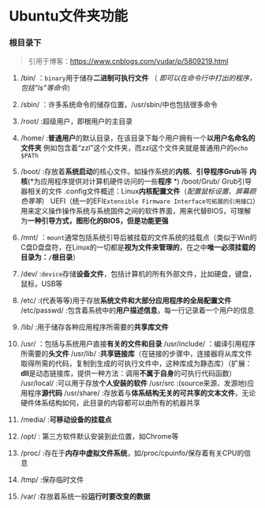 # Ubuntu文件夹功能
### 根目录下
>引用于博客：https://www.cnblogs.com/yudar/p/5809219.html

1. /bin/  ：`binary`用于储存**二进制可执行文件** （ *即可以在命令行中打出的程序，包括“ls”等命令*）

1. /sbin/  ：许多系统命令的储存位置，/usr/sbin/中也包括很多命令

1. /root/  :超级用户，即根用户的主目录

1. /home/  :**普通用户**的默认目录，在该目录下每个用户拥有一个**以用户名命名的文件夹**
	例如包含着“zzl”这个文件夹，而zzl这个文件夹就是普通用户的`echo $PATh`

1. /boot/  :存放着**系统启动**的核心文件。如操作系统的**内核**、**引导程序Grub**等
	**内核**(*为应用程序提供对计算机硬件访问的一些**程序** *)
	/boot/Grub/   Grub引导器相关的文件
	.config文件概述：Linux**内核配置文件**（*配置鼠标设置、屏幕颜色等等*）
	UEFI（统一的EFI`Extensible Firmware Interface可拓展的引用接口`）用来定义操作操作系统与系统固件之间的软件界面，用来代替BIOS，可理解为**一种引导方式，图形化的BIOS，但是功能更强**

1. /mnt/  ：`mount`通常包括系统引导后被挂载的文件系统的挂载点（类似于Win的C盘D盘盘符，在Linux的一切都是**视为文件来管理的**，在之中**唯一必须挂载的目录为：`/`根目录**）

1. /dev/  :`device`存储**设备文件**，包括计算机的所有外部文件，比如硬盘，键盘，鼠标，USB等

1. /etc/  :(代表等等)用于存放**系统文件和大部分应用程序的全局配置文件**  
	/etc/passwd/ :包含着系统中的**用户描述信息**，每一行记录着一个用户的信息

1. /lib/ :用于储存各种应用程序所需要的**共享库文件**

1. /usr/ ：包括与系统用户直接**有关的文件和目录**
	/usr/include/ ：编译引用程序所需要的**头文件**
	/usr/lib/ :**共享链接库**（在链接的步骤中，连接器将从库文件取得所需的代码，复制到生成的可执行文件中，这种库成为静态库）（扩展：**dll**是动态链接库，提供一种方法：调用**不属于自身**的可执行代码函数）
	/usr/local/ :可以用于存放**个人安装的软件**
	/usr/src :(source来源、发源地)应用程序**源代码**
	/usr/share/ :存放着与**体系结构无关的可共享的文本文件**，无论硬件体系结构如何，此目录的内容都可以由所有的机器共享

1. /media/ :**可移动设备的挂载点**

1. /opt/ : 第三方软件默认安装到此位置，如Chrome等

1. /proc/ :存在于**内存中虚拟文件系统**，如/proc/cpuinfo/保存着有关CPU的信息

1. /tmp/ :保存临时文件

1. /var/ :存放着系统一般**运行时要改变的数据**
